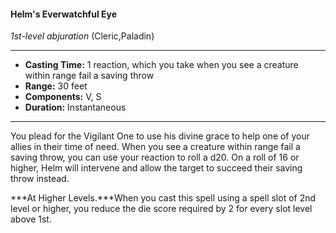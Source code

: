 #### Helm's Everwatchful Eye
*1st-level abjuration* (Cleric,Paladin)
___
- **Casting Time:** 1 reaction, which you take when you see a creature within range fail a saving throw
- **Range:** 30 feet
- **Components:** V, S
- **Duration:** Instantaneous
---
You plead for the Vigilant One to use his divine grace to help one of your allies in their time of need. When you see a creature within range fail a saving throw, you can use your reaction to roll a d20. On a roll of 16 or higher, Helm will intervene and allow the target to succeed their saving throw instead.

***At Higher Levels.***When you cast this spell using a spell slot of 2nd level or higher, you reduce the die score required by 2 for every slot level above 1st.
